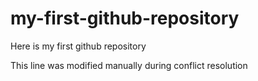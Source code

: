# my-first-github-repository

Here is my first github repository

This line was modified manually during conflict resolution
